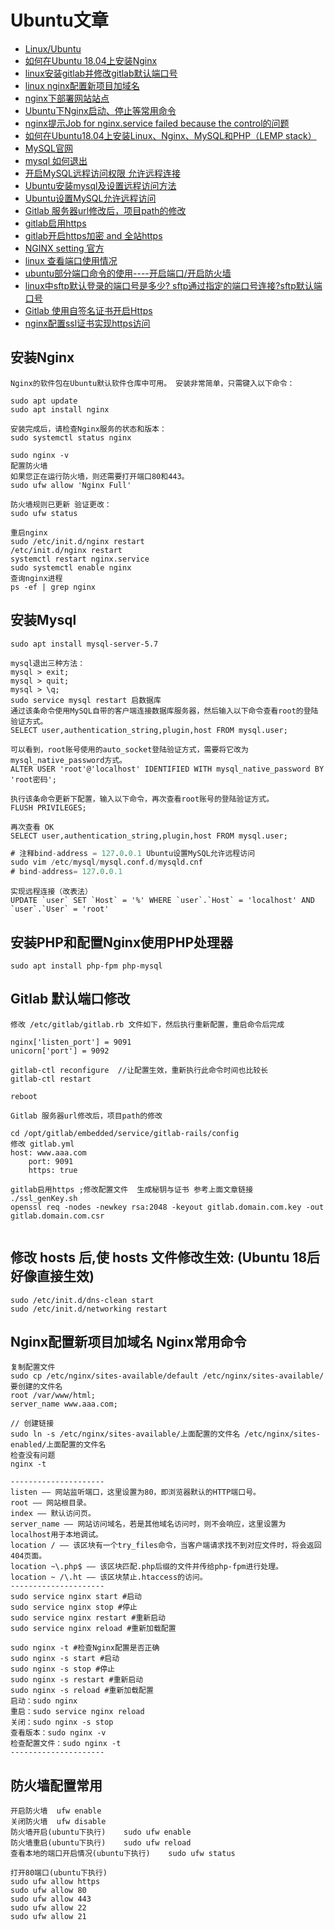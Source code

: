 
# Ubuntu文章

* [Linux/Ubuntu](https://www.cnblogs.com/bycnboy/p/10591620.html)
* [如何在Ubuntu 18.04上安装Nginx](https://www.linuxidc.com/Linux/2018-05/152257.htm)
* [linux安装gitlab并修改gitlab默认端口号](https://blog.csdn.net/wangyy130/article/details/85633303)
* [linux nginx配置新项目加域名](https://www.cnblogs.com/wesky/p/6419901.html)
* [nginx下部署网站站点](https://blog.csdn.net/github_39088222/article/details/82020835)
* [Ubuntu下Nginx启动、停止等常用命令](https://www.cnblogs.com/fireicesion/p/8457898.html)
* [nginx提示Job for nginx.service failed because the control的问题](https://www.cnblogs.com/skura23/p/7086447.html)
* [如何在Ubuntu18.04上安装Linux、Nginx、MySQL和PHP（LEMP stack）](https://blog.csdn.net/wudics/article/details/84073350)
* [MySQL官网](https://www.mysql.com/)
* [mysql 如何退出](https://www.cnblogs.com/harrytc/p/6725778.html)
* [开启MySQL远程访问权限 允许远程连接](https://www.cnblogs.com/weifeng1463/p/7941625.html)
* [Ubuntu安装mysql及设置远程访问方法](https://www.cnblogs.com/ruofengzhishang/p/5477502.html)
* [Ubuntu设置MySQL允许远程访问](https://www.cnblogs.com/wzwyc/p/10121409.html)
* [Gitlab 服务器url修改后，项目path的修改](https://blog.csdn.net/u013377887/article/details/73717729)
* [gitlab启用https](https://www.cnblogs.com/xieshuang/p/8488458.html)
* [gitlab开启https加密 and 全站https](https://blog.51cto.com/53cto/1775865)
* [NGINX setting 官方](https://docs.gitlab.com/omnibus/settings/nginx.html#manually-configuring-https)
* [linux 查看端口使用情况](https://blog.csdn.net/zwhfyy/article/details/3971523)
* [ubuntu部分端口命令的使用----开启端口/开启防火墙](http://www.cnblogs.com/zqunor/p/6417938.html)
* [linux中sftp默认登录的端口号是多少? sftp通过指定的端口号连接?sftp默认端口号](https://www.cnblogs.com/chuanzhang053/p/8875759.html)
* [Gitlab 使用自签名证书开启Https](https://www.jianshu.com/p/4111534b339f)
* [nginx配置ssl证书实现https访问](https://www.cnblogs.com/tianhei/p/7726505.html)

## 安装Nginx

```shell
Nginx的软件包在Ubuntu默认软件仓库中可用。 安装非常简单，只需键入以下命令：

sudo apt update
sudo apt install nginx

安装完成后，请检查Nginx服务的状态和版本：
sudo systemctl status nginx

sudo nginx -v
配置防火墙
如果您正在运行防火墙，则还需要打开端口80和443。
sudo ufw allow 'Nginx Full'

防火墙规则已更新 验证更改：
sudo ufw status

重启nginx
sudo /etc/init.d/nginx restart
/etc/init.d/nginx restart
systemctl restart nginx.service
sudo systemctl enable nginx
查询nginx进程
ps -ef | grep nginx
```

## 安装Mysql

```shell
sudo apt install mysql-server-5.7

mysql退出三种方法：
mysql > exit;
mysql > quit;
mysql > \q;
sudo service mysql restart 启数据库
通过该条命令使用MySQL自带的客户端连接数据库服务器，然后输入以下命令查看root的登陆验证方式。
SELECT user,authentication_string,plugin,host FROM mysql.user;

可以看到，root账号使用的auto_socket登陆验证方式，需要将它改为mysql_native_password方式。
ALTER USER 'root'@'localhost' IDENTIFIED WITH mysql_native_password BY 'root密码';

执行该条命令更新下配置，输入以下命令，再次查看root账号的登陆验证方式。
FLUSH PRIVILEGES;

再次查看 OK
SELECT user,authentication_string,plugin,host FROM mysql.user;
```

```sql
# 注释bind-address = 127.0.0.1 Ubuntu设置MySQL允许远程访问
sudo vim /etc/mysql/mysql.conf.d/mysqld.cnf
# bind-address= 127.0.0.1
```

```shell
实现远程连接（改表法）
UPDATE `user` SET `Host` = '%' WHERE `user`.`Host` = 'localhost' AND `user`.`User` = 'root'
```

## 安装PHP和配置Nginx使用PHP处理器

```shell
sudo apt install php-fpm php-mysql
```

## Gitlab 默认端口修改

```shell
修改 /etc/gitlab/gitlab.rb 文件如下，然后执行重新配置，重启命令后完成

nginx['listen_port'] = 9091
unicorn['port'] = 9092

gitlab-ctl reconfigure  //让配置生效，重新执行此命令时间也比较长
gitlab-ctl restart

reboot

Gitlab 服务器url修改后，项目path的修改

cd /opt/gitlab/embedded/service/gitlab-rails/config  
修改 gitlab.yml
host: www.aaa.com
    port: 9091
    https: true

gitlab启用https ;修改配置文件  生成秘钥与证书 参考上面文章链接
./ssl_genKey.sh
openssl req -nodes -newkey rsa:2048 -keyout gitlab.domain.com.key -out gitlab.domain.com.csr


```

## 修改 hosts 后,使 hosts 文件修改生效: (Ubuntu 18后好像直接生效)

```shell
sudo /etc/init.d/dns-clean start
sudo /etc/init.d/networking restart
```

## Nginx配置新项目加域名 Nginx常用命令

```shell
复制配置文件
sudo cp /etc/nginx/sites-available/default /etc/nginx/sites-available/要创建的文件名
root /var/www/html;
server_name www.aaa.com;

// 创建链接
sudo ln -s /etc/nginx/sites-available/上面配置的文件名 /etc/nginx/sites-enabled/上面配置的文件名
检查没有问题
nginx -t

---------------------
listen —— 网站监听端口，这里设置为80，即浏览器默认的HTTP端口号。
root —— 网站根目录。
index —— 默认访问页。
server_name —— 网站访问域名，若是其他域名访问时，则不会响应，这里设置为localhost用于本地调试。
location / —— 该区块有一个try_files命令，当客户端请求找不到对应文件时，将会返回404页面。
location ~\.php$ —— 该区块匹配.php后缀的文件并传给php-fpm进行处理。
location ~ /\.ht —— 该区块禁止.htaccess的访问。
---------------------
sudo service nginx start #启动
sudo service nginx stop #停止
sudo service nginx restart #重新启动
sudo service nginx reload #重新加载配置

sudo nginx -t #检查Nginx配置是否正确
sudo nginx -s start #启动
sudo nginx -s stop #停止
sudo nginx -s restart #重新启动
sudo nginx -s reload #重新加载配置
启动：sudo nginx
重启：sudo service nginx reload
关闭：sudo nginx -s stop
查看版本：sudo nginx -v
检查配置文件：sudo nginx -t
---------------------

```

## 防火墙配置常用

```shell
开启防火墙  ufw enable
关闭防火墙  ufw disable
防火墙开启(ubuntu下执行)    sudo ufw enable
防火墙重启(ubuntu下执行)    sudo ufw reload
查看本地的端口开启情况(ubuntu下执行)    sudo ufw status

打开80端口(ubuntu下执行)
sudo ufw allow https
sudo ufw allow 80
sudo ufw allow 443
sudo ufw allow 22
sudo ufw allow 21
```